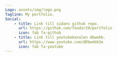 ```yaml
---
Logo: assets/img/logo.png
Tagline: My portfolio.
Social:
    - title: Link till sidans github repo.
      url: https://github.com/Teodor29/portfolio
      icon: fab fa-github
    - title: Link till youtubekanalen dbwebb.
      url: https://www.youtube.com/@DbwebbSe
      icon: fab fa-youtube
---
```

